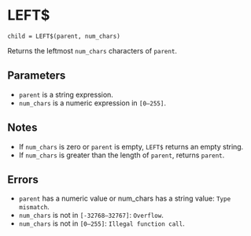 # LEFT$
`child = LEFT$(parent, num_chars)`

Returns the leftmost `num_chars` characters of `parent`.

## Parameters
* `parent` is a string expression.
* `num_chars` is a numeric expression in `[0—255]`.

## Notes
* If `num_chars` is zero or `parent` is empty, `LEFT$` returns an empty string.
* If `num_chars` is greater than the length of `parent`, returns `parent`.

## Errors
* `parent` has a numeric value or num_chars has a string value: `Type mismatch`.
* `num_chars` is not in `[-32768—32767]`: `Overflow`.
* `num_chars` is not in `[0—255]`: `Illegal function call`.
